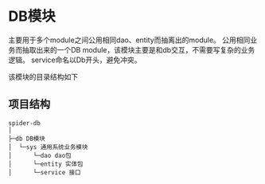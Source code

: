 # DB模块
主要用于多个module之间公用相同dao、entity而抽离出的module。
公用相同业务而抽取出来的一个DB module，该模块主要是和db交互，不需要写复杂的业务逻辑。
service命名以Db开头，避免冲突。
 
该模块的目录结构如下 

## **项目结构**

```
spider-db
│ 
├─db DB模块
│  └─sys 通用系统业务模块
│      └─dao dao包
│      └─entity 实体包
│      └─service 接口
```
<br>